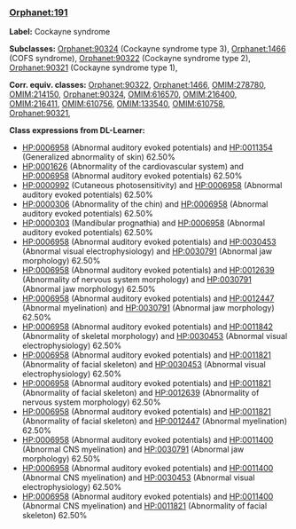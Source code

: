 
### [Orphanet:191](http://www.orpha.net/ORDO/Orphanet_191)
**Label:** Cockayne syndrome

**Subclasses:** [Orphanet:90324](http://www.orpha.net/ORDO/Orphanet_90324) (Cockayne syndrome type 3), [Orphanet:1466](http://www.orpha.net/ORDO/Orphanet_1466) (COFS syndrome), [Orphanet:90322](http://www.orpha.net/ORDO/Orphanet_90322) (Cockayne syndrome type 2), [Orphanet:90321](http://www.orpha.net/ORDO/Orphanet_90321) (Cockayne syndrome type 1), 

**Corr. equiv. classes:** [Orphanet:90322](http://www.orpha.net/ORDO/Orphanet_90322), [Orphanet:1466](http://www.orpha.net/ORDO/Orphanet_1466), [OMIM:278780](http://purl.obolibrary.org/obo/OMIM_278780), [OMIM:214150](http://purl.obolibrary.org/obo/OMIM_214150), [Orphanet:90324](http://www.orpha.net/ORDO/Orphanet_90324), [OMIM:616570](http://purl.obolibrary.org/obo/OMIM_616570), [OMIM:216400](http://purl.obolibrary.org/obo/OMIM_216400), [OMIM:216411](http://purl.obolibrary.org/obo/OMIM_216411), [OMIM:610756](http://purl.obolibrary.org/obo/OMIM_610756), [OMIM:133540](http://purl.obolibrary.org/obo/OMIM_133540), [OMIM:610758](http://purl.obolibrary.org/obo/OMIM_610758), [Orphanet:90321](http://www.orpha.net/ORDO/Orphanet_90321), 

**Class expressions from DL-Learner:**

- [HP:0006958](http://purl.obolibrary.org/obo/HP_0006958) (Abnormal auditory evoked potentials) and [HP:0011354](http://purl.obolibrary.org/obo/HP_0011354) (Generalized abnormality of skin) 62.50%
- [HP:0001626](http://purl.obolibrary.org/obo/HP_0001626) (Abnormality of the cardiovascular system) and [HP:0006958](http://purl.obolibrary.org/obo/HP_0006958) (Abnormal auditory evoked potentials) 62.50%
- [HP:0000992](http://purl.obolibrary.org/obo/HP_0000992) (Cutaneous photosensitivity) and [HP:0006958](http://purl.obolibrary.org/obo/HP_0006958) (Abnormal auditory evoked potentials) 62.50%
- [HP:0000306](http://purl.obolibrary.org/obo/HP_0000306) (Abnormality of the chin) and [HP:0006958](http://purl.obolibrary.org/obo/HP_0006958) (Abnormal auditory evoked potentials) 62.50%
- [HP:0000303](http://purl.obolibrary.org/obo/HP_0000303) (Mandibular prognathia) and [HP:0006958](http://purl.obolibrary.org/obo/HP_0006958) (Abnormal auditory evoked potentials) 62.50%
- [HP:0006958](http://purl.obolibrary.org/obo/HP_0006958) (Abnormal auditory evoked potentials) and [HP:0030453](http://purl.obolibrary.org/obo/HP_0030453) (Abnormal visual electrophysiology) and [HP:0030791](http://purl.obolibrary.org/obo/HP_0030791) (Abnormal jaw morphology) 62.50%
- [HP:0006958](http://purl.obolibrary.org/obo/HP_0006958) (Abnormal auditory evoked potentials) and [HP:0012639](http://purl.obolibrary.org/obo/HP_0012639) (Abnormality of nervous system morphology) and [HP:0030791](http://purl.obolibrary.org/obo/HP_0030791) (Abnormal jaw morphology) 62.50%
- [HP:0006958](http://purl.obolibrary.org/obo/HP_0006958) (Abnormal auditory evoked potentials) and [HP:0012447](http://purl.obolibrary.org/obo/HP_0012447) (Abnormal myelination) and [HP:0030791](http://purl.obolibrary.org/obo/HP_0030791) (Abnormal jaw morphology) 62.50%
- [HP:0006958](http://purl.obolibrary.org/obo/HP_0006958) (Abnormal auditory evoked potentials) and [HP:0011842](http://purl.obolibrary.org/obo/HP_0011842) (Abnormality of skeletal morphology) and [HP:0030453](http://purl.obolibrary.org/obo/HP_0030453) (Abnormal visual electrophysiology) 62.50%
- [HP:0006958](http://purl.obolibrary.org/obo/HP_0006958) (Abnormal auditory evoked potentials) and [HP:0011821](http://purl.obolibrary.org/obo/HP_0011821) (Abnormality of facial skeleton) and [HP:0030453](http://purl.obolibrary.org/obo/HP_0030453) (Abnormal visual electrophysiology) 62.50%
- [HP:0006958](http://purl.obolibrary.org/obo/HP_0006958) (Abnormal auditory evoked potentials) and [HP:0011821](http://purl.obolibrary.org/obo/HP_0011821) (Abnormality of facial skeleton) and [HP:0012639](http://purl.obolibrary.org/obo/HP_0012639) (Abnormality of nervous system morphology) 62.50%
- [HP:0006958](http://purl.obolibrary.org/obo/HP_0006958) (Abnormal auditory evoked potentials) and [HP:0011821](http://purl.obolibrary.org/obo/HP_0011821) (Abnormality of facial skeleton) and [HP:0012447](http://purl.obolibrary.org/obo/HP_0012447) (Abnormal myelination) 62.50%
- [HP:0006958](http://purl.obolibrary.org/obo/HP_0006958) (Abnormal auditory evoked potentials) and [HP:0011400](http://purl.obolibrary.org/obo/HP_0011400) (Abnormal CNS myelination) and [HP:0030791](http://purl.obolibrary.org/obo/HP_0030791) (Abnormal jaw morphology) 62.50%
- [HP:0006958](http://purl.obolibrary.org/obo/HP_0006958) (Abnormal auditory evoked potentials) and [HP:0011400](http://purl.obolibrary.org/obo/HP_0011400) (Abnormal CNS myelination) and [HP:0030453](http://purl.obolibrary.org/obo/HP_0030453) (Abnormal visual electrophysiology) 62.50%
- [HP:0006958](http://purl.obolibrary.org/obo/HP_0006958) (Abnormal auditory evoked potentials) and [HP:0011400](http://purl.obolibrary.org/obo/HP_0011400) (Abnormal CNS myelination) and [HP:0011821](http://purl.obolibrary.org/obo/HP_0011821) (Abnormality of facial skeleton) 62.50%


